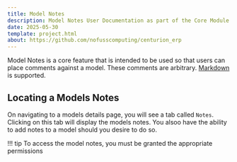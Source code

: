 ```yaml
---
title: Model Notes
description: Model Notes User Documentation as part of the Core Module for Centurion ERP by No Fuss Computing
date: 2025-05-30
template: project.html
about: https://github.com/nofusscomputing/centurion_erp
---
```


Model Notes is a core feature that is intended to be used so that users can place comments against a model. These comments are arbitrary. [Markdown](../../user/core/markdown.md) is supported.


## Locating a Models Notes

On navigating to a models details page, you will see a tab called `Notes`. Clicking on this tab will display the models notes. You alsoo have the ability to add notes to a model should you desire to do so.

!!! tip
    To access the model notes, you must be granted the appropriate permissions
